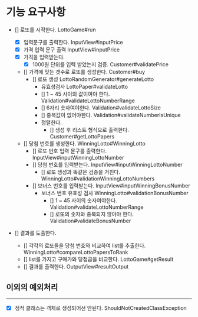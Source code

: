# 기능 요구사항

- [] 로또를 시작한다. LottoGame#run
    - [X] 입력문구를 출력한다. InputView#inputPrice
    - [X] 가격 입력 문구 출력 InputView#inputPrice
    - [X] 가격을 입력받는다.
        - [X] 1000원 단위를 입력 받았는지 검증. Customer#validatePrice
    - [] 가격에 맞는 갯수로 로또를 생성한다. Customer#buy
        - [] 로또 생성 LottoRandomGenerator#generateLotto
            - 유효성검사 LottoPaper#validateLotto
            - [] 1 ~ 45 사이의 값이여야 한다. Validation#validateLottoNumberRange
            - [] 6자리 숫자여야한다. Validation#validateLottoSize
            - [] 중복값이 없어야한다. Validation#validateNumberIsUnique
            - 정렬한다.
                - [] 생성 후 리스트 형식으로 출력한다. Customer#getLottoPapers
    - [] 당첨 번호를 생성한다. WinningLotto#WinningLotto
        - [] 로또 번호 입력 문구를 출력한다. InputView#inputWinningLottoNumber
        - [] 당첨 번호를 입력받는다. InputView#inputWinningLottoNumber
            - [] 로또 생성과 똑같은 검증을 거친다. WinningLotto#validationWinningLottoNumbers
        - [] 보너스 번호를 입력받는다. InputView#inputWinningBonusNumber
            - 보너스 번호 유효성 검사 WinningLotto#validationBonusNumber
                - [] 1 ~ 45 사이의 숫자여야한다. Validation#validateLottoNumberRange
                - [] 로또의 숫자와 중복되지 않아야 한다. Validation#validateBonusNumber

- [] 결과를 도출한다.
    - [] 각각의 로또들을 당첨 번호와 비교하여 list를 추출한다. WinningLotto#compareLottoPapersToRank
    - [] list를 가지고 구매가와 당첨금을 비교한다. LottoGame#getResult
    - [] 결과를 출력한다. OutputView#resultOutput

## 이외의 예외처리

---
- [X] 정적 클래스는 객체로 생성되어선 안된다. ShouldNotCreatedClassException 
 
